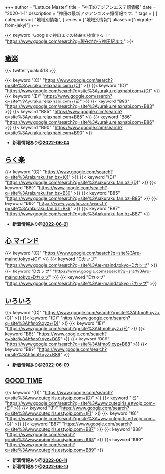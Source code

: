 +++
author = "Lettuce Master"
title = "神田のアジアンエステ嬢情報"
date = "2020-1-1"
description = "神田の最新アジアンエステ嬢情報です。"
tags = [
]
categories = [
    "地域別情報",
]
series = ["地域別情報"]
aliases = ["migrate-from-jekyl"]
+++

{{< keyword "Googleで神田までの経路を検索する！" "https://www.google.com/search?q=現在地から神田駅まで" >}}

## [癒楽](http://yuraku.relaxnabi.com/)


{{< twitter yuraku518 >}}

{{< keyword "(C)" "https://www.google.com/search?q=site%3Ayuraku.relaxnabi.com+(C)" >}} {{< keyword "(D)" "https://www.google.com/search?q=site%3Ayuraku.relaxnabi.com+(D)" >}} {{< keyword "(E)" "https://www.google.com/search?q=site%3Ayuraku.relaxnabi.com+(E)" >}} {{< keyword "B83" "https://www.google.com/search?q=site%3Ayuraku.relaxnabi.com+B83" >}} {{< keyword "B85" "https://www.google.com/search?q=site%3Ayuraku.relaxnabi.com+B85" >}} {{< keyword "B86" "https://www.google.com/search?q=site%3Ayuraku.relaxnabi.com+B86" >}} {{< keyword "B90" "https://www.google.com/search?q=site%3Ayuraku.relaxnabi.com+B90" >}} 

- **新着情報あり@[2022-06-04](/post/2022-06-04)**
## [らく楽](https://rakuraku.fan.bz/)
{{< keyword "(C)" "https://www.google.com/search?q=site%3Arakuraku.fan.bz+(C)" >}} {{< keyword "(D)" "https://www.google.com/search?q=site%3Arakuraku.fan.bz+(D)" >}} {{< keyword "B80" "https://www.google.com/search?q=site%3Arakuraku.fan.bz+B80" >}} {{< keyword "B85" "https://www.google.com/search?q=site%3Arakuraku.fan.bz+B85" >}} {{< keyword "B86" "https://www.google.com/search?q=site%3Arakuraku.fan.bz+B86" >}} {{< keyword "B87" "https://www.google.com/search?q=site%3Arakuraku.fan.bz+B87" >}} 

- **新着情報あり@[2022-06-21](/post/2022-06-21)**
## [心 マインド](http://re-maind.tokyo/)
{{< keyword "(C)" "https://www.google.com/search?q=site%3Are-maind.tokyo+(C)" >}} {{< keyword "Cカップ" "https://www.google.com/search?q=site%3Are-maind.tokyo+Cカップ" >}} {{< keyword "Dカップ" "https://www.google.com/search?q=site%3Are-maind.tokyo+Dカップ" >}} {{< keyword "Eカップ" "https://www.google.com/search?q=site%3Are-maind.tokyo+Eカップ" >}} 

## [いろいろ](http://hfmo9.xyz/)
{{< keyword "(C)" "https://www.google.com/search?q=site%3Ahfmo9.xyz+(C)" >}} {{< keyword "(D)" "https://www.google.com/search?q=site%3Ahfmo9.xyz+(D)" >}} {{< keyword "(E)" "https://www.google.com/search?q=site%3Ahfmo9.xyz+(E)" >}} {{< keyword "B85" "https://www.google.com/search?q=site%3Ahfmo9.xyz+B85" >}} {{< keyword "B88" "https://www.google.com/search?q=site%3Ahfmo9.xyz+B88" >}} {{< keyword "B89" "https://www.google.com/search?q=site%3Ahfmo9.xyz+B89" >}} 

- **新着情報あり@[2022-06-09](/post/2022-06-09)**
## [GOOD TIME](http://www.cutegirls.estyojp.com/)
{{< keyword "(D)" "https://www.google.com/search?q=site%3Awww.cutegirls.estyojp.com+(D)" >}} {{< keyword "(E)" "https://www.google.com/search?q=site%3Awww.cutegirls.estyojp.com+(E)" >}} {{< keyword "(F)" "https://www.google.com/search?q=site%3Awww.cutegirls.estyojp.com+(F)" >}} {{< keyword "(G)" "https://www.google.com/search?q=site%3Awww.cutegirls.estyojp.com+(G)" >}} {{< keyword "B87" "https://www.google.com/search?q=site%3Awww.cutegirls.estyojp.com+B87" >}} {{< keyword "B88" "https://www.google.com/search?q=site%3Awww.cutegirls.estyojp.com+B88" >}} {{< keyword "B89" "https://www.google.com/search?q=site%3Awww.cutegirls.estyojp.com+B89" >}} 

- **新着情報あり@[2022-06-11](/post/2022-06-11)**
- **新着情報あり@[2022-06-10](/post/2022-06-10)**
